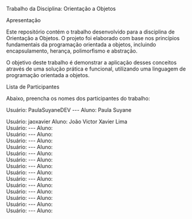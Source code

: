 Trabalho da Disciplina: Orientação a Objetos

Apresentação

Este repositório contém o trabalho desenvolvido para a disciplina de Orientação a Objetos. O projeto foi elaborado com base nos princípios fundamentais da programação orientada a objetos, incluindo encapsulamento, herança, polimorfismo e abstração.

O objetivo deste trabalho é demonstrar a aplicação desses conceitos através de uma solução prática e funcional, utilizando uma linguagem de programação orientada a objetos.

Lista de Participantes

Abaixo, preencha os nomes dos participantes do trabalho:

Usuário: PaulaSuyaneDEV ---  Aluno: Paula Suyane 

Usuário:  jaoxavier  Aluno: João Victor Xavier Lima  
Usuário:  ---  Aluno:  
Usuário:  ---  Aluno:  
Usuário:  ---  Aluno:  
Usuário:  ---  Aluno:  
Usuário:  ---  Aluno:  
Usuário:  ---  Aluno:  
Usuário:  ---  Aluno:  
Usuário:  ---  Aluno:  
Usuário:  ---  Aluno:  
Usuário:  ---  Aluno:  
Usuário:  ---  Aluno:  
Usuário:  ---  Aluno:  
Usuário:  ---  Aluno:  
Usuário:  ---  Aluno:  



























































